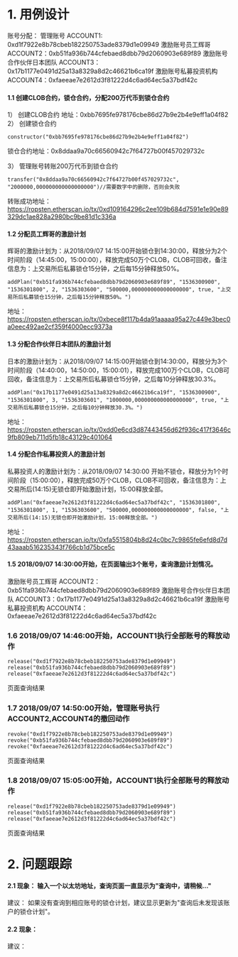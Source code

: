 # 1. 用例设计
账号分配：
管理账号 ACCOUNT1: 0xd1f7922e8b78cbeb182250753ade8379d1e09949
激励账号员工辉哥 ACCOUNT2：0xb51fa936b744cfebaed8dbb79d2060903e689f89
激励账号合作伙伴日本团队 ACCOUNT3：0x17b1177e0491d25a13a8329a8d2c46621b6ca19f
激励账号私募投资机构 ACCOUNT4：0xfaeeae7e2612d3f81222d4c6ad64ec5a37bdf42c

#### 1.1 创建CLOB合约，锁仓合约，分配200万代币到锁仓合约
1） 创建CLOB合约
地址：0xbb7695fe978176cbe86d27b9e2b4e9eff1a04f82
2） 创建锁仓合约
```
constructor("0xbb7695fe978176cbe86d27b9e2b4e9eff1a04f82")
```
锁仓合约地址：0x8ddaa9a70c66560942c7f64727b00f457029732c

3） 管理账号转账200万代币到锁仓合约
```
transfer("0x8ddaa9a70c66560942c7f64727b00f457029732c", "2000000,000000000000000000")//需要数字中的删除，否则会失败

```
转账成功地址：
https://ropsten.etherscan.io/tx/0xd109164296c2ee109b684d7591e1e90e89329dc1ae828a2980bc9be81d1c336a

#### 1.2  分配员工辉哥的激励计划
 辉哥的激励计划为：从2018/09/07 14:15:00开始锁仓到14:30:00，释放分为2个时间阶段（14:45:00，15:00:00），释放完成50万个CLOB，CLOB可回收，备注信息为：上交易所后私募锁仓15分钟，之后每15分钟释放50%。
 
 ```
 addPlan("0xb51fa936b744cfebaed8dbb79d2060903e689f89", "1536300900", "1536301800", 2, "1536303600", "500000,000000000000000000", true, "上交易所后私募锁仓15分钟，之后每15分钟释放50%。")
 ```
地址：https://ropsten.etherscan.io/tx/0xbece8f117b4da91aaaaa95a27c449e3bec0a0eec492ae2cf359f4000ecc9373a


#### 1.3  分配合作伙伴日本团队的激励计划
日本的激励计划为：从2018/09/07 14:15:00开始锁仓到14:30:00，释放分为3个时间阶段（14:40:00，14:50:00，15:00:01），释放完成100万个CLOB，CLOB可回收，备注信息为：上交易所后私募锁仓15分钟，之后每10分钟释放30.3%。
 ```
 addPlan("0x17b1177e0491d25a13a8329a8d2c46621b6ca19f", "1536300900", "1536301800", 3, "1536303601", "1000000,000000000000000000", true, "上交易所后私募锁仓15分钟，之后每10分钟释放30.3%。")
 ```
 地址：https://ropsten.etherscan.io/tx/0xdd0e6cd3d87443456d62f936c417f3646c9fb809eb711d5fb18c43129c401064

#### 1.4  分配合作私募投资人的激励计划
私募投资人的激励计划为：从2018/09/07 14:30:00 开始不锁仓，释放分为1个时间阶段（15:00:00），释放完成50万个CLOB，CLOB不可回收，备注信息为：上交易所后(14:15)无锁仓即开始激励计划，15:00释放全部。
 ```
 addPlan("0xfaeeae7e2612d3f81222d4c6ad64ec5a37bdf42c", "1536301800", "1536301800", 1, "1536303600", "500000,000000000000000000", false, "上交易所后(14:15)无锁仓即开始激励计划，15:00释放全部。")
 ```
 地址：https://ropsten.etherscan.io/tx/0xfa5515804b8d24c0bc7c9865fe6efd8d7d43aaab516235343f766cb1d75bce5c
 
 #### 1.5 2018/09/07 14:30:00开始，在页面输出3个账号，查询激励计划情况。
 激励账号员工辉哥 ACCOUNT2：0xb51fa936b744cfebaed8dbb79d2060903e689f89
激励账号合作伙伴日本团队 ACCOUNT3：0x17b1177e0491d25a13a8329a8d2c46621b6ca19f
激励账号私募投资机构 ACCOUNT4：0xfaeeae7e2612d3f81222d4c6ad64ec5a37bdf42c

 ###  1.6 2018/09/07 14:46:00开始，ACCOUNT1执行全部账号的释放动作
 ```
 release("0xd1f7922e8b78cbeb182250753ade8379d1e09949")
 release("0xb51fa936b744cfebaed8dbb79d2060903e689f89")
 release("0xfaeeae7e2612d3f81222d4c6ad64ec5a37bdf42c")
 ```
 页面查询结果
 
  ###  1.7 2018/09/07 14:50:00开始，管理账号执行ACCOUNT2,ACCOUNT4的撤回动作
  ```
  revoke("0xd1f7922e8b78cbeb182250753ade8379d1e09949")
  revoke("0xb51fa936b744cfebaed8dbb79d2060903e689f89")
  revoke("0xfaeeae7e2612d3f81222d4c6ad64ec5a37bdf42c")
  ```
  页面查询结果
 
  ###  1.8 2018/09/07 15:05:00开始，ACCOUNT1执行全部账号的释放动作
   ```
 release("0xd1f7922e8b78cbeb182250753ade8379d1e09949")
 release("0xb51fa936b744cfebaed8dbb79d2060903e689f89")
 release("0xfaeeae7e2612d3f81222d4c6ad64ec5a37bdf42c")
 ```
页面查询结果

 

# 2. 问题跟踪

#### 2.1 现象： 输入一个以太坊地址，查询页面一直显示为"查询中，请稍候..."
建议： 如果没有查询到相应账号的锁仓计划，建议显示更新为"查询后未发现该账户的锁仓计划"。

#### 2.2 现象：
建议：
